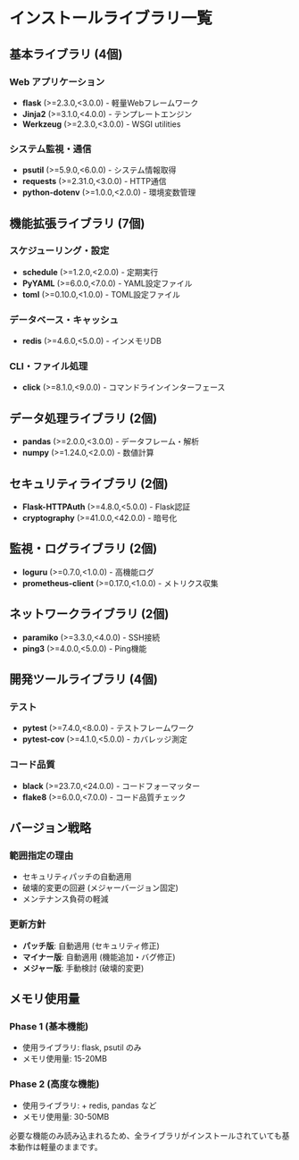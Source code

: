 # インストールライブラリ一覧

## 基本ライブラリ (4個)

### Web アプリケーション
- **flask** (>=2.3.0,<3.0.0) - 軽量Webフレームワーク
- **Jinja2** (>=3.1.0,<4.0.0) - テンプレートエンジン  
- **Werkzeug** (>=2.3.0,<3.0.0) - WSGI utilities

### システム監視・通信
- **psutil** (>=5.9.0,<6.0.0) - システム情報取得
- **requests** (>=2.31.0,<3.0.0) - HTTP通信
- **python-dotenv** (>=1.0.0,<2.0.0) - 環境変数管理

## 機能拡張ライブラリ (7個)

### スケジューリング・設定
- **schedule** (>=1.2.0,<2.0.0) - 定期実行
- **PyYAML** (>=6.0.0,<7.0.0) - YAML設定ファイル
- **toml** (>=0.10.0,<1.0.0) - TOML設定ファイル

### データベース・キャッシュ
- **redis** (>=4.6.0,<5.0.0) - インメモリDB

### CLI・ファイル処理
- **click** (>=8.1.0,<9.0.0) - コマンドラインインターフェース

## データ処理ライブラリ (2個)

- **pandas** (>=2.0.0,<3.0.0) - データフレーム・解析
- **numpy** (>=1.24.0,<2.0.0) - 数値計算

## セキュリティライブラリ (2個)

- **Flask-HTTPAuth** (>=4.8.0,<5.0.0) - Flask認証
- **cryptography** (>=41.0.0,<42.0.0) - 暗号化

## 監視・ログライブラリ (2個)

- **loguru** (>=0.7.0,<1.0.0) - 高機能ログ
- **prometheus-client** (>=0.17.0,<1.0.0) - メトリクス収集

## ネットワークライブラリ (2個)

- **paramiko** (>=3.3.0,<4.0.0) - SSH接続
- **ping3** (>=4.0.0,<5.0.0) - Ping機能

## 開発ツールライブラリ (4個)

### テスト
- **pytest** (>=7.4.0,<8.0.0) - テストフレームワーク
- **pytest-cov** (>=4.1.0,<5.0.0) - カバレッジ測定

### コード品質
- **black** (>=23.7.0,<24.0.0) - コードフォーマッター
- **flake8** (>=6.0.0,<7.0.0) - コード品質チェック

## バージョン戦略

### 範囲指定の理由
- セキュリティパッチの自動適用
- 破壊的変更の回避 (メジャーバージョン固定)
- メンテナンス負荷の軽減

### 更新方針
- **パッチ版**: 自動適用 (セキュリティ修正)
- **マイナー版**: 自動適用 (機能追加・バグ修正)
- **メジャー版**: 手動検討 (破壊的変更)

## メモリ使用量

### Phase 1 (基本機能)
- 使用ライブラリ: flask, psutil のみ
- メモリ使用量: 15-20MB

### Phase 2 (高度な機能)  
- 使用ライブラリ: + redis, pandas など
- メモリ使用量: 30-50MB

必要な機能のみ読み込まれるため、全ライブラリがインストールされていても基本動作は軽量のままです。
